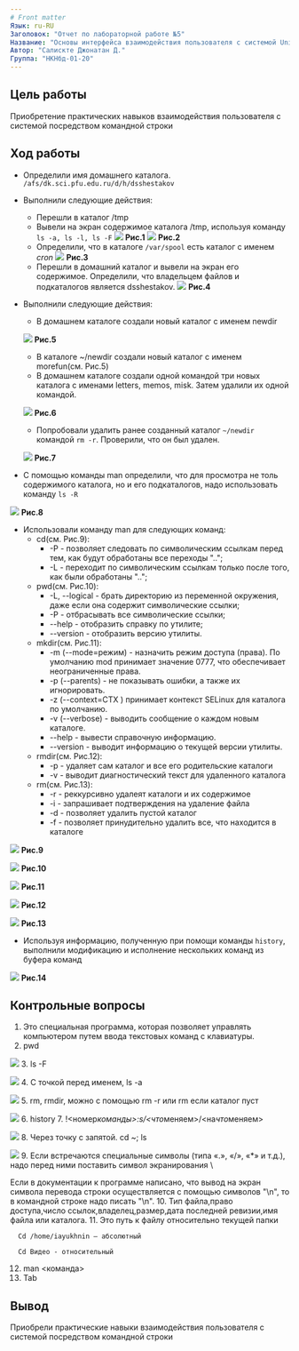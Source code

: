 ```yaml
---
# Front matter
Язык: ru-RU
Заголовок: "Отчет по лабораторной работе №5"
Название: "Основы интерфейса взаимодействия пользователя с системой Unix на уровне командной строки"
Автор: "Салискте Джонатан Д."
Группа: "НКНбд-01-20"
---
```


## Цель работы

Приобретение практических навыков взаимодействия пользователя с системой посредством командной строки

## Ход работы

- Определили имя домашнего каталога. `/afs/dk.sci.pfu.edu.ru/d/h/dsshestakov`
- Выполнили следующие действия:
  - Перешли в каталог /tmp
  - Вывели на экран содержимое каталога /tmp, используя команду `ls -a, ls -l, ls -F`
  ![](https://github.com/dsshestakov/Lab_05/blob/master/image/Снимок%20экрана%20от%202021-05-13%2012-10-47.png)
  **Рис.1**
  ![](https://github.com/dsshestakov/Lab_05/blob/master/image/Снимок%20экрана%20от%202021-05-13%2012-10-37.png)
  **Рис.2**
  - Определили, что в каталоге `/var/spool` есть каталог с именем _cron_
  ![](https://github.com/dsshestakov/Lab_05/blob/master/image/Снимок%20экрана%20от%202021-05-13%2012-11-19.png)
  **Рис.3**
  - Перешли в домашний каталог и вывели на экран его содержимое. Определили, что владельцем файлов и подкаталогов является dsshestakov.
  ![](https://github.com/dsshestakov/Lab_05/blob/master/image/Снимок%20экрана%20от%202021-05-13%2012-11-39.png)
  **Рис.4**
- Выполнили следующие действия:

  - В домашнем каталоге создали новый каталог с именем newdir

  ![](https://github.com/dsshestakov/Lab_05/blob/master/image/Снимок%20экрана%20от%202021-05-13%2012-12-43.png)
  **Рис.5**

  - В каталоге ~/newdir создали новый каталог с именем morefun(см. Рис.5)
  - В домашнем каталоге создали одной командой три новых каталога с именами letters, memos, misk. Затем удалили их одной командой.

  ![](https://github.com/dsshestakov/Lab_05/blob/master/image/Снимок%20экрана%20от%202021-05-13%2012-14-09.png)
  **Рис.6**

  - Попробовали удалить ранее созданный каталог `~/newdir` командой `rm -r`. Проверили, что он был удален.

  ![](https://github.com/dsshestakov/Lab_05/blob/master/image/Снимок%20экрана%20от%202021-05-13%2012-15-06.png)
  **Рис.7**

- С помощью команды man определили, что для просмотра не толь содержимого каталога, но и его подкаталогов, надо использовать команду `ls -R`

![](https://github.com/dsshestakov/Lab_05/blob/master/image/Снимок%20экрана%20от%202021-05-13%2012-18-15.png)
**Рис.8**

- Использовали команду man для следующих команд:
  - cd(см. Рис.9):
    - -P - позволяет следовать по символическим ссылкам перед тем, как будут обработаны все переходы "..";
    - -L - переходит по символическим ссылкам только после того, как были обработаны "..";
  - pwd(см. Рис.10):
    - -L, --logical - брать директорию из переменной окружения, даже если она содержит символические ссылки;
    - -P - отбрасывать все символические ссылки;
    - --help - отобразить справку по утилите;
    - --version - отобразить версию утилиты.
  - mkdir(см. Рис.11):
    - -m (--mode=режим) - назначить режим доступа (права). По умолчанию mod принимает значение 0777, что обеспечивает неограниченные права.
    - -p (--parents) - не показывать ошибки, а также их игнорировать.
    - -z (--context=CTX ) принимает контекст SELinux для каталога по умолчанию.
    - -v (--verbose) - выводить сообщение о каждом новым каталоге.
    - --help - вывести справочную информацию.
    - --version - выводит информацию о текущей версии утилиты.
  - rmdir(см. Рис.12):
    - -p - удаляет сам каталог и все его родительские каталоги
    - -v - выводит диагностический текст для удаленного каталога
  - rm(см. Рис.13):
    - -r - реккурсивно удалеят каталоги и их содержимое
    - -i - запрашивает подтверждения на удаление файла
    - -d - позволяет удалить пустой каталог
    - -f - позволяет принудительно удалить все, что находится в каталоге

![](https://github.com/dsshestakov/Lab_05/blob/master/image/Снимок%20экрана%20от%202021-05-13%2012-18-41.png)
**Рис.9**

![](https://github.com/dsshestakov/Lab_05/blob/master/image/Снимок%20экрана%20от%202021-05-13%2012-18-53.png)
**Рис.10**

![](https://github.com/dsshestakov/Lab_05/blob/master/image/Снимок%20экрана%20от%202021-05-13%2012-19-10.png)
**Рис.11**

![](https://github.com/dsshestakov/Lab_05/blob/master/image/Снимок%20экрана%20от%202021-05-13%2012-19-25.png)
**Рис.12**

![](https://github.com/dsshestakov/Lab_05/blob/master/image/Снимок%20экрана%20от%202021-05-13%2012-19-34.png)
**Рис.13**

- Используя информацию, полученную при помощи команды `history`, выполнили модификацию и исполнение нескольких команд из буфера команд

![](https://github.com/dsshestakov/Lab_05/blob/master/image/Снимок%20экрана%20от%202021-05-13%2012-22-08.png)
**Рис.14**

## Контрольные вопросы

1. Это специальная программа, которая позволяет управлять компьютером путем ввода текстовых команд с клавиатуры.
2. pwd

![](https://github.com/dsshestakov/Lab_05/blob/master/image/Снимок%20экрана%202021-05-14%20в%2012.39.15.png) 3. ls -F

![](https://github.com/dsshestakov/Lab_05/blob/master/image/Снимок%20экрана%202021-05-14%20в%2012.40.36.png) 4. С точкой перед именем, ls -a

![](https://github.com/dsshestakov/Lab_05/blob/master/image/Снимок%20экрана%202021-05-14%20в%2012.41.24.png) 5. rm, rmdir, можно с помощью rm -r или rm если каталог пуст

![](https://github.com/dsshestakov/Lab_05/blob/master/image/Снимок%20экрана%20от%202021-05-13%2012-15-06.png) 6. history 7. !<номер*команды>:s/<что*меняем>/<на*что*меняем>

![](https://github.com/dsshestakov/Lab_05/blob/master/image/Снимок%20экрана%20от%202021-05-13%2012-22-08.png) 8. Через точку с запятой. cd ~; ls

![](https://github.com/dsshestakov/Lab_05/blob/master/image/Снимок%20экрана%202021-05-14%20в%2012.42.14.png) 9. Если встречаются специальные символы (типа «.», «/», «\*» и т.д.), надо перед ними поставить символ экранирования \

Если в документации к программе написано, что вывод на экран символа перевода строки осуществляется с помощью символов "\n", то в командной строке надо писать "\\n". 10. Тип файла,право доступа,число ссылок,владелец,размер,дата последней ревизии,имя файла или каталога. 11. Это путь к файлу относительно текущей папки

      Cd /home/iayukhnin – абсолютный

      Cd Видео - относительный

12. man <команда>
13. Tab

## Вывод

Приобрели практические навыки взаимодействия пользователя с системой посредством командной строки
